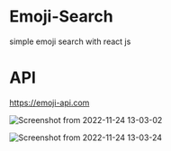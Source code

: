 # Emoji-Search
simple emoji search with react js

# API
https://emoji-api.com

![Screenshot from 2022-11-24 13-03-02](https://github.com/MahsaMoadab/Emoji-Search/assets/65342549/73dbc6b6-fe2d-46c8-af4a-8c4e91815467)

![Screenshot from 2022-11-24 13-03-24](https://github.com/MahsaMoadab/Emoji-Search/assets/65342549/4d7bf837-09a1-4c7d-9bd9-39da93ed28a9)
